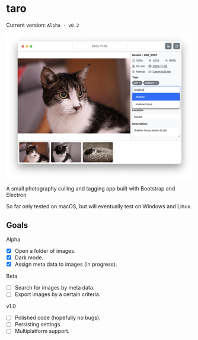 # taro

Current version: `Alpha - v0.2`

![](docs/screenshot-v0.2.png)

A small photography culling and tagging app built with Bootstrap and Electron

So far only tested on macOS, but will eventually test on Windows and Linux.

## Goals

Alpha
- [x] Open a folder of images.
- [x] Dark mode.
- [x] Assign meta data to images (in progress).

Beta
- [ ] Search for images by meta data.
- [ ] Export images by a certain criteria.

v1.0
- [ ] Polished code (hopefully no bugs).
- [ ] Persisting settings.
- [ ] Multiplatform support.
